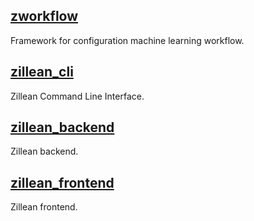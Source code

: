 ## [zworkflow](https://github.com/zilleanai/zworkflow)
Framework for configuration machine learning workflow.

## [zillean_cli](https://github.com/zilleanai/zillean_cli)
Zillean Command Line Interface.

## [zillean_backend](https://github.com/zilleanai/zillean_backend)
Zillean backend.

## [zillean_frontend](https://github.com/zilleanai/zillean_frontend)
Zillean frontend.
